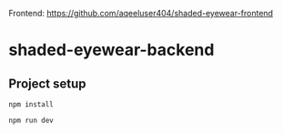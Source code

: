 Frontend: https://github.com/aqeeluser404/shaded-eyewear-frontend

# shaded-eyewear-backend

## Project setup
```
npm install
```
```
npm run dev
```
